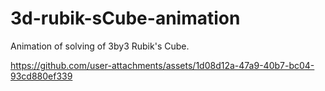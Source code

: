 # 3d-rubik-sCube-animation
Animation of solving of 3by3 Rubik's Cube.



https://github.com/user-attachments/assets/1d08d12a-47a9-40b7-bc04-93cd880ef339

